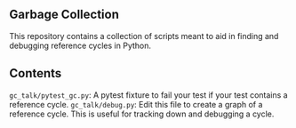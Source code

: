 Garbage Collection
------------------

This repository contains a collection of scripts meant to aid in finding and
debugging reference cycles in Python.

Contents
--------
`gc_talk/pytest_gc.py`: A pytest fixture to fail your test if your test contains a reference cycle.
`gc_talk/debug.py`: Edit this file to create a graph of a reference cycle. This
is useful for tracking down and debugging a cycle.
